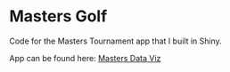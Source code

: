 # Masters Golf
Code for the Masters Tournament app that I built in Shiny.

App can be found here: [Masters Data Viz](https://cjteeter.shinyapps.io/MastersGolf/)
